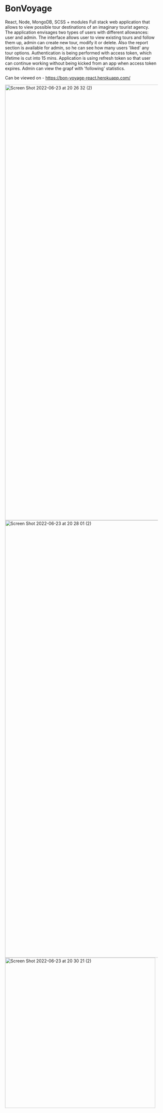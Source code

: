 # BonVoyage

React, Node, MongoDB, SCSS + modules
Full stack web application that allows to view possible tour destinations of an imaginary tourist agency.
The application envisages two types of users with different allowances: user and admin.
The interface allows user to view existing tours and follow them up, admin can create new tour, modify it or delete.
Also the report section is available for admin, so he can see how many users 'liked' any tour options.
Authentication is being performed with access token, which lifetime is cut into 15 mins. Application is using refresh token so that user can continue working without being kicked from an app when access token expires.
Admin can view the grapf with 'following' statistics.

Can be viewed on - https://bon-voyage-react.herokuapp.com/

<img width="1434" alt="Screen Shot 2022-06-23 at 20 26 32 (2)" src="https://user-images.githubusercontent.com/35921408/175361050-15f7f131-273c-40a9-b861-84a16564be98.png">
<img width="1440" alt="Screen Shot 2022-06-23 at 20 28 01 (2)" src="https://user-images.githubusercontent.com/35921408/175361077-dba13f8c-ddae-44de-a364-6bb935982d06.png">
<img width="495" alt="Screen Shot 2022-06-23 at 20 30 21 (2)" src="https://user-images.githubusercontent.com/35921408/175361086-8e01f430-0bfa-4c75-8c02-a528265b3561.png">
